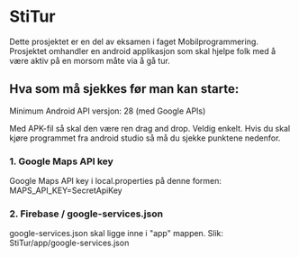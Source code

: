 # StiTur
Dette prosjektet er en del av eksamen i faget Mobilprogrammering. Prosjektet omhandler en android applikasjon som skal hjelpe folk med å være aktiv på en morsom måte via å gå tur.

## Hva som må sjekkes før man kan starte:
Minimum Android API versjon: 28 (med Google APIs)


Med APK-fil så skal den være ren drag and drop. Veldig enkelt.
Hvis du skal kjøre programmet fra android studio så må du sjekke punktene nedenfor.
### 1. Google Maps API key
Google Maps API key i local.properties på denne formen: 
MAPS_API_KEY=SecretApiKey

### 2. Firebase / google-services.json
google-services.json skal ligge inne i "app" mappen. Slik: 
StiTur/app/google-services.json
